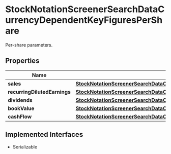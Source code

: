

# StockNotationScreenerSearchDataCurrencyDependentKeyFiguresPerShare

Per-share parameters.

## Properties

Name | Type | Description | Notes
------------ | ------------- | ------------- | -------------
**sales** | [**StockNotationScreenerSearchDataCurrencyDependentKeyFiguresPerShareSales**](StockNotationScreenerSearchDataCurrencyDependentKeyFiguresPerShareSales.md) |  |  [optional]
**recurringDilutedEarnings** | [**StockNotationScreenerSearchDataCurrencyDependentKeyFiguresPerShareRecurringDilutedEarnings**](StockNotationScreenerSearchDataCurrencyDependentKeyFiguresPerShareRecurringDilutedEarnings.md) |  |  [optional]
**dividends** | [**StockNotationScreenerSearchDataCurrencyDependentKeyFiguresPerShareDividends**](StockNotationScreenerSearchDataCurrencyDependentKeyFiguresPerShareDividends.md) |  |  [optional]
**bookValue** | [**StockNotationScreenerSearchDataCurrencyDependentKeyFiguresPerShareBookValue**](StockNotationScreenerSearchDataCurrencyDependentKeyFiguresPerShareBookValue.md) |  |  [optional]
**cashFlow** | [**StockNotationScreenerSearchDataCurrencyDependentKeyFiguresPerShareCashFlow**](StockNotationScreenerSearchDataCurrencyDependentKeyFiguresPerShareCashFlow.md) |  |  [optional]


## Implemented Interfaces

* Serializable


